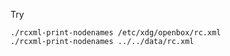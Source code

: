 Try

    ./rcxml-print-nodenames /etc/xdg/openbox/rc.xml
    ./rcxml-print-nodenames ../../data/rc.xml

